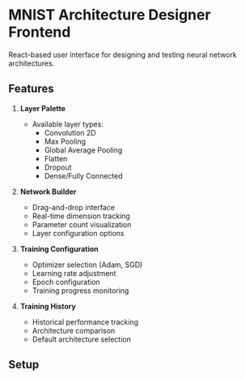 # MNIST Architecture Designer Frontend

React-based user interface for designing and testing neural network architectures.

## Features

1. **Layer Palette**
   - Available layer types:
     - Convolution 2D
     - Max Pooling
     - Global Average Pooling
     - Flatten
     - Dropout
     - Dense/Fully Connected

2. **Network Builder**
   - Drag-and-drop interface
   - Real-time dimension tracking
   - Parameter count visualization
   - Layer configuration options

3. **Training Configuration**
   - Optimizer selection (Adam, SGD)
   - Learning rate adjustment
   - Epoch configuration
   - Training progress monitoring

4. **Training History**
   - Historical performance tracking
   - Architecture comparison
   - Default architecture selection

## Setup 